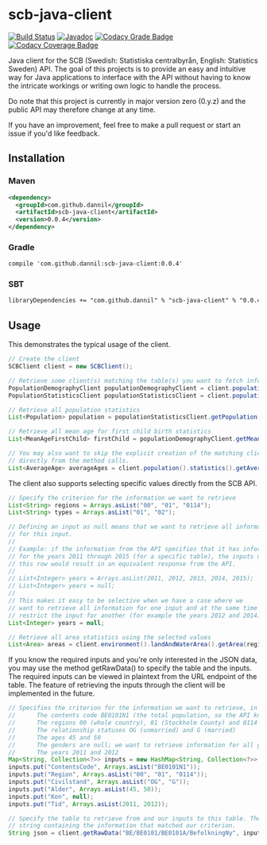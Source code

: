 # scb-java-client

[![Build Status](https://img.shields.io/travis/dannil/scb-java-client/dev.svg)](https://travis-ci.org/dannil/scb-java-client)
[![Javadoc](https://javadoc-emblem.rhcloud.com/doc/com.github.dannil/scb-java-client/badge.svg)](http://www.javadoc.io/doc/com.github.dannil/scb-java-client)
[![Codacy Grade Badge](https://img.shields.io/codacy/grade/af5b976ee2f94fd4b25ef1ae991d7993.svg)](https://www.codacy.com/app/dannil/scb-java-client)
[![Codacy Coverage Badge](https://img.shields.io/codacy/coverage/af5b976ee2f94fd4b25ef1ae991d7993.svg)](https://www.codacy.com/app/dannil/scb-java-client)

Java client for the SCB (Swedish: Statistiska centralbyrån, English: Statistics Sweden) API. The goal of this projects is 
to provide an easy and intuitive way for Java applications to interface with the API without having to know the intricate 
workings or writing own logic to handle the process. 

Do note that this project is currently in major version zero (0.y.z) and the public API may therefore change at any time. 

If you have an improvement, feel free to make a pull request or start an issue if you'd like feedback.

## Installation

### Maven

```xml
<dependency>
  <groupId>com.github.dannil</groupId>
  <artifactId>scb-java-client</artifactId>
  <version>0.0.4</version>
</dependency>
```

### Gradle
```xml
compile 'com.github.dannil:scb-java-client:0.0.4'
```

### SBT
```xml
libraryDependencies += "com.github.dannil" % "scb-java-client" % "0.0.4"
```

## Usage

This demonstrates the typical usage of the client.

```java
// Create the client
SCBClient client = new SCBClient();

// Retrieve some client(s) matching the table(s) you want to fetch information from
PopulationDemographyClient populationDemographyClient = client.population().demography();
PopulationStatisticsClient populationStatisticsClient = client.population().statistics();

// Retrieve all population statistics
List<Population> population = populationStatisticsClient.getPopulation();

// Retrieve all mean age for first child birth statistics 
List<MeanAgeFirstChild> firstChild = populationDemographyClient.getMeanAgeFirstChild();

// You may also want to skip the explicit creation of the matching client and fetch data 
// directly from the method calls.
List<AverageAge> averageAges = client.population().statistics().getAverageAge();
```

The client also supports selecting specific values directly from the SCB API.

```java
// Specify the criterion for the information we want to retrieve
List<String> regions = Arrays.asList("00", "01", "0114");
List<String> types = Arrays.asList("01", "02");

// Defining an input as null means that we want to retrieve all information
// for this input. 
// 
// Example: if the information from the API specifies that it has information 
// for the years 2011 through 2015 (for a specific table), the inputs underneath 
// this row would result in an equivalent response from the API.
//
// List<Integer> years = Arrays.asList(2011, 2012, 2013, 2014, 2015);
// List<Integer> years = null;
// 
// This makes it easy to be selective when we have a case where we 
// want to retrieve all information for one input and at the same time 
// restrict the input for another (for example the years 2012 and 2014).
List<Integer> years = null;

// Retrieve all area statistics using the selected values
List<Area> areas = client.environment().landAndWaterArea().getArea(regions, types, years);
```

If you know the required inputs and you're only interested in the JSON data, you may use the 
method getRawData() to specify the table and the inputs. The required inputs can be viewed in 
plaintext from the URL endpoint of the table. The feature of retrieving the inputs through the 
client will be implemented in the future.
```java
// Specifies the criterion for the information we want to retrieve, in this case:
// 		The contents code BE0101N1 (the total population, so the API knows what information we want)
//		The regions 00 (whole country), 01 (Stockholm County) and 0114 (Upplands Väsby)
//		The relationship statuses OG (unmarried) and G (married)
//		The ages 45 and 50
//		The genders are null; we want to retrieve information for all genders
//		The years 2011 and 2012
Map<String, Collection<?>> inputs = new HashMap<String, Collection<?>>();
inputs.put("ContentsCode", Arrays.asList("BE0101N1"));
inputs.put("Region", Arrays.asList("00", "01", "0114"));
inputs.put("Civilstand", Arrays.asList("OG", "G"));
inputs.put("Alder", Arrays.asList(45, 50));
inputs.put("Kon", null);
inputs.put("Tid", Arrays.asList(2011, 2012));

// Specify the table to retrieve from and our inputs to this table. The response will be a JSON
// string containing the information that matched our criterion.
String json = client.getRawData("BE/BE0101/BE0101A/BefolkningNy", inputs);